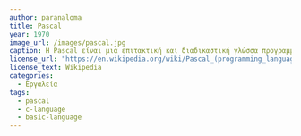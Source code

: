 ```yaml
---
author: paranaloma
title: Pascal 
year: 1970 
image_url: /images/pascal.jpg
caption: H Pascal είναι μια επιτακτική και διαδικαστική γλώσσα προγραμματισμού, που σχεδιάστηκε από τον Niklaus Wirth ως μια μικρή, αποτελεσματική γλώσσα που αποσκοπεί στην ενθάρρυνση των καλών πρακτικών προγραμματισμού χρησιμοποιώντας δομημένο προγραμματισμό και στις δομές δεδομένων.
license_url: "https://en.wikipedia.org/wiki/Pascal_(programming_language)" 
license_text: Wikipedia
categories:
  - Εργαλεία
tags:
  - pascal
  - c-language 
  - basic-language
---
```

